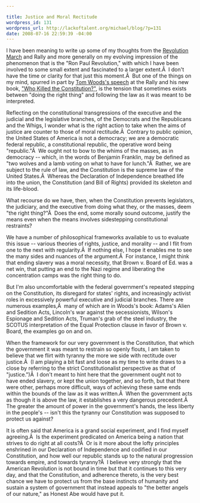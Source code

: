 ```yaml
--- 

title: Justice and Moral Rectitude
wordpress_id: 131
wordpress_url: http://lackoftalent.org/michael/blog/?p=131
date: 2008-07-16 22:59:39 -04:00
---
```

I have been meaning to write up some of my thoughts from the <a href="http://www.revolutionmarch.com/" target="_blank">Revolution March</a> and Rally and more generally on my evolving impression of the phenomenon that is the "Ron Paul Revolution," with which I have been involved to some small extent and fascinated to a larger extent.Â  I don't have the time or clarity for that just this moment.Â  But one of the things on my mind, spurred in part by <a href="http://www.campaignforliberty.com/blog/?p=183" target="_blank">Tom Woods's speech</a> at the Rally and his new book, <a href="http://www.amazon.com/Who-Killed-Constitution-American-Liberty/dp/0307405753" target="_blank">"Who Killed the Constitution?"</a>, is the tension that sometimes exists between "doing the right thing" and following the law as it was meant to be interpreted.<a href="http://www.amazon.com/Who-Killed-Constitution-American-Liberty/dp/0307405753" target="_blank">
</a>

Reflecting on the constitutional transgressions of the executive and the judicial and the legislative branches, of the Democrats and the Republicans and the Whigs, I wonder what is the right action to take when the aims of justice are counter to those of moral rectitude.Â  Contrary to public opinion, the United States of America is not a democracy; we are a democratic federal republic, a constitutional republic, the operative word being "republic."Â  We ought not to bow to the whims of the masses, as in democracy -- which, in the words of Benjamin Franklin, may be defined as "two wolves and a lamb voting on what to have for lunch."Â  Rather, we are subject to the rule of law, and the Constitution is the supreme law of the United States.Â  Whereas the Declaration of Independence breathed life into the union, the Constitution (and Bill of Rights) provided its skeleton and its life-blood.

What recourse do we have, then, when the Constitution prevents legislators, the judiciary, and the executive from doing what they, or the masses, deem "the right thing?"Â  Does the end, some morally sound outcome, justify the means even when the means involves sidestepping constitutional restraints?

We have a number of philosophical frameworks available to us to evaluate this issue -- various theories of rights, justice, and morality -- and I flit from one to the next with regularity.Â  If nothing else, I hope it enables me to see the many sides and nuances of the argument.Â  For instance, I might think that ending slavery was a moral necessity, that Brown v. Board of Ed. was a net win, that putting an end to the Nazi regime and liberating the concentration camps was the right thing to do.

But I'm also uncomfortable with the federal government's repeated stepping on the Constitution, its disregard for states' rights, and increasingly activist roles in excessively powerful executive and judicial branches. There are numerous examples,Â  many of which are in Woods's book: Adams's Alien and Sedition Acts, Lincoln's war against the secessionists, Wilson's Espionage and Sedition Acts, Truman's grab of the steel industry, the SCOTUS interpretation of the Equal Protection clause in favor of Brown v. Board, the examples go on and on.

When the framework for our very government is the Constitution, that which the government it was meant to restrain so openly flouts, I am taken to believe that we flirt with tyranny the more we side with rectitude over justice.Â  (I am playing a bit fast and loose as my time to write draws to a close by referring to the strict Constitutionalist perspective as that of "justice.")Â  I don't meant to hint here that the government ought not to have ended slavery, or kept the union together, and so forth, but that there were other, perhaps more difficult, ways of achieving these same ends within the bounds of the law as it was written.Â  When the government acts as though it is above the law, it establishes a very dangerous precedent.Â  The greater the amount of power in the government's hands, the less liberty in the people's -- isn't this the tyranny our Constitution was supposed to protect us against?

It is often said that America is a grand social experiment, and I find myself agreeing.Â  Is the experiment predicated on America being a nation that strives to do right at all costs?Â  Or is it more about the lofty principles enshrined in our Declaration of Independence and codified in our Constitution, and how well our republic stands up to the natural progression towards empire, and towards tyranny?Â  I believe very strongly that the American Revolution is not bound in time but that it continues to this very day, and that the Constitution, and adherence thereto, is the very best chance we have to protect us from the base instincts of humanity and sustain a system of government that instead appeals to "the better angels of our nature," as Honest Abe would have put it.
